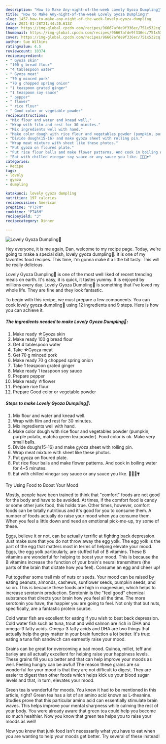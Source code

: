 ```yaml
---
description: "How to Make Any-night-of-the-week Lovely Gyoza Dumpling🌸"
title: "How to Make Any-night-of-the-week Lovely Gyoza Dumpling🌸"
slug: 1457-how-to-make-any-night-of-the-week-lovely-gyoza-dumpling
date: 2021-01-28T21:44:20.613Z
image: https://img-global.cpcdn.com/recipes/96667afde9f336ec/751x532cq70/lovely-gyoza-dumpling🌸-recipe-main-photo.jpg
thumbnail: https://img-global.cpcdn.com/recipes/96667afde9f336ec/751x532cq70/lovely-gyoza-dumpling🌸-recipe-main-photo.jpg
cover: https://img-global.cpcdn.com/recipes/96667afde9f336ec/751x532cq70/lovely-gyoza-dumpling🌸-recipe-main-photo.jpg
author: Sue Wilkins
ratingvalue: 4.5
reviewcount: 10374
recipeingredient:
- " Gyoza skin"
- "100 g bread flour"
- "4 tablespoon water"
- " Gyoza meat"
- "70 g minced pork"
- "70 g chopped spring onion"
- "1 teaspoon grated ginger"
- "1 teaspoon soy sauce"
- " pepper"
- " flower"
- " rice flour"
- " Good color or vegetable powder"
recipeinstructions:
- "Mix flour and water and knead well."
- "Wrap with film and rest for 30 minutes."
- "Mix ingredients well with hand."
- "Make color dough with rice flour and vegetables powder (pumpkin, purple potato, matcha green tea powder). Food color is ok. Make very small balls."
- "Divide dough(15-16) and make gyoza sheet with rolling pin."
- "Wrap meat mixture with sheet like these photos."
- "Put gyoza on floured plate."
- "Put rice flour balls and make flower patterns. And cook in boiling water for 4~5 minutes."
- "Eat with chilled vinegar soy sauce or any sauce you like. 💝🇯🇵❣️"
categories:
- Recipe
tags:
- lovely
- gyoza
- dumpling

katakunci: lovely gyoza dumpling 
nutrition: 197 calories
recipecuisine: American
preptime: "PT37M"
cooktime: "PT46M"
recipeyield: "3"
recipecategory: Dinner

---
```



![Lovely Gyoza Dumpling🌸](https://img-global.cpcdn.com/recipes/96667afde9f336ec/751x532cq70/lovely-gyoza-dumpling🌸-recipe-main-photo.jpg)

Hey everyone, it is me again, Dan, welcome to my recipe page. Today, we're going to make a special dish, lovely gyoza dumpling🌸. It is one of my favorites food recipes. This time, I'm gonna make it a little bit tasty. This will be really delicious.



Lovely Gyoza Dumpling🌸 is one of the most well liked of recent trending meals on earth. It's easy, it is quick, it tastes yummy. It is enjoyed by millions every day. Lovely Gyoza Dumpling🌸 is something that I've loved my whole life. They are fine and they look fantastic.


To begin with this recipe, we must prepare a few components. You can cook lovely gyoza dumpling🌸 using 12 ingredients and 9 steps. Here is how you can achieve it.

<!--inarticleads1-->

##### The ingredients needed to make Lovely Gyoza Dumpling🌸:

1. Make ready  ☆Gyoza skin
1. Make ready 100 g bread flour
1. Get 4 tablespoon water
1. Take  ☆Gyoza meat
1. Get 70 g minced pork
1. Make ready 70 g chopped spring onion
1. Take 1 teaspoon grated ginger
1. Make ready 1 teaspoon soy sauce
1. Prepare  pepper
1. Make ready  ☆flower
1. Prepare  rice flour
1. Prepare  Good color or vegetable powder




<!--inarticleads2-->

##### Steps to make Lovely Gyoza Dumpling🌸:

1. Mix flour and water and knead well.
1. Wrap with film and rest for 30 minutes.
1. Mix ingredients well with hand.
1. Make color dough with rice flour and vegetables powder (pumpkin, purple potato, matcha green tea powder). Food color is ok. Make very small balls.
1. Divide dough(15-16) and make gyoza sheet with rolling pin.
1. Wrap meat mixture with sheet like these photos.
1. Put gyoza on floured plate.
1. Put rice flour balls and make flower patterns. And cook in boiling water for 4~5 minutes.
1. Eat with chilled vinegar soy sauce or any sauce you like. 💝🇯🇵❣️




Try Using Food to Boost Your Mood


Mostly, people have been trained to think that "comfort" foods are not good for the body and have to be avoided. At times, if the comfort food is candy or some other junk food, this holds true. Other times, however, comfort foods can be totally nutritious and it's good for you to consume them. A number of foods actually do raise your mood when you consume them. When you feel a little down and need an emotional pick-me-up, try some of these.

Eggs, believe it or not, can be actually terrific at fighting back depression. Just make sure that you do not throw away the egg yolk. The egg yolk is the part of the egg that matters most in terms of helping elevate your mood. Eggs, the egg yolk particularly, are stuffed full of B vitamins. These B vitamins are wonderful for helping to boost your mood. This is because the B vitamins increase the function of your brain's neural transmitters (the parts of the brain that dictate how you feel). Consume an egg and cheer up!

Put together some trail mix of nuts or seeds. Your mood can be raised by eating peanuts, almonds, cashews, sunflower seeds, pumpkin seeds, and so on. This is because these foods are high in magnesium, which helps to increase serotonin production. Serotonin is the "feel good" chemical substance that directs your brain how you feel all the time. The more serotonin you have, the happier you are going to feel. Not only that but nuts, specifically, are a fantastic protein source.

Cold water fish are excellent for eating if you wish to beat back depression. Cold water fish such as tuna, trout and wild salmon are rich in DHA and omega-3 fatty acids. Omega-3 fatty acids and DHA are two things that actually help the grey matter in your brain function a lot better. It's true: eating a tuna fish sandwich can earnestly raise your mood. 

Grains can be great for overcoming a bad mood. Quinoa, millet, teff and barley are all actually excellent for helping raise your happiness levels. These grains fill you up better and that can help improve your moods as well. Feeling hungry can be awful! The reason these grains are so wonderful for your mood is that they are not difficult to digest. They are easier to digest than other foods which helps kick up your blood sugar levels and that, in turn, elevates your mood.

Green tea is wonderful for moods. You knew it had to be mentioned in this article, right? Green tea has a lot of an amino acid known as L-theanine. Studies prove that this particular amino acid can essentially stimulate brain waves. This helps improve your mental sharpness while calming the rest of your body. You were already aware that green tea could help you become so much healthier. Now you know that green tea helps you to raise your moods as well!

Now you know that junk food isn't necessarily what you have to eat when you are wanting to help your moods get better. Try several of these instead!

